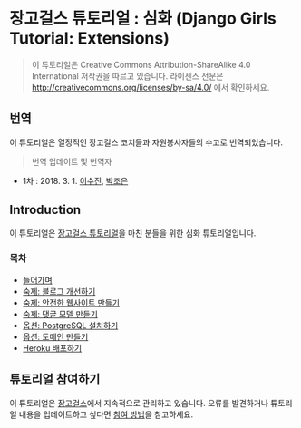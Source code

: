 # 장고걸스 튜토리얼 : 심화 (Django Girls Tutorial: Extensions)

> 이 튜토리얼은 Creative Commons Attribution-ShareAlike 4.0 International 저작권을 따르고 있습니다. 라이센스 전문은 http://creativecommons.org/licenses/by-sa/4.0/ 에서 확인하세요.

## 번역
이 튜토리얼은 열정적인 장고걸스 코치들과 자원봉사자들의 수고로 번역되었습니다.
> 번역 업데이트 및 번역자 
* 1차 : 2018. 3. 1. [이수진](https://github.com/sujinleeme), [박조은](https://github.com/corazzon) 

## Introduction

이 튜토리얼은 [장고걸스 튜토리얼](http://tutorial.djangogirls.org/)을 마친 분들을 위한 심화 튜토리얼입니다.

### 목차
* [들어가며](README.md)
* [숙제: 블로그 개선하기](homework/README.md)
* [숙제: 안전한 웹사이트 만들기](authentication_authorization/README.md)
* [숙제: 댓글 모델 만들기](homework_create_more_models/README.md)
* [옵션: PostgreSQL 설치하기](optional_postgresql_installation/README.md)
* [옵션: 도메인 만들기](domain/README.md)
* [Heroku 배포하기](heroku/README.md)


## 튜토리얼 참여하기
이 튜토리얼은 [장고걸스](https://djangogirls.org/)에서 지속적으로 관리하고 있습니다. 오류를 발견하거나 튜토리얼 내용을 업데이트하고 싶다면 [참여 방법](https://github.com/DjangoGirls/tutorial/blob/master/README.md)을 참고하세요.
